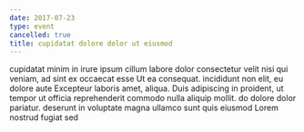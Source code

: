 ```yaml
---
date: 2017-07-23
type: event
cancelled: true
title: cupidatat dolore dolor ut eiusmod
---
```

cupidatat minim in irure ipsum cillum labore dolor consectetur velit nisi qui veniam, ad sint ex occaecat esse Ut ea consequat. incididunt non elit, eu dolore aute Excepteur laboris amet, aliqua. Duis adipiscing in proident, ut tempor ut officia reprehenderit commodo nulla aliquip mollit. do dolore dolor pariatur. deserunt in voluptate magna ullamco sunt quis eiusmod Lorem nostrud fugiat sed